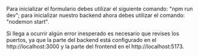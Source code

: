 Para inicializar el formulario debes utilizar el siguiente comando: "npm run dev"; para inicializar nuestro backend ahora debes utilizar el comando:  "nodemon start".

Si llega a ocurrir algún error inesperado es necesario que revises los puertos, ya que la parte del backend está configurado en el http://localhost:3000 y la parte del frontend en el http://localhost:5173.
